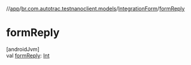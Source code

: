 //[app](../../../index.md)/[br.com.autotrac.testnanoclient.models](../index.md)/[IntegrationForm](index.md)/[formReply](form-reply.md)

# formReply

[androidJvm]\
val [formReply](form-reply.md): [Int](https://kotlinlang.org/api/latest/jvm/stdlib/kotlin/-int/index.html)
